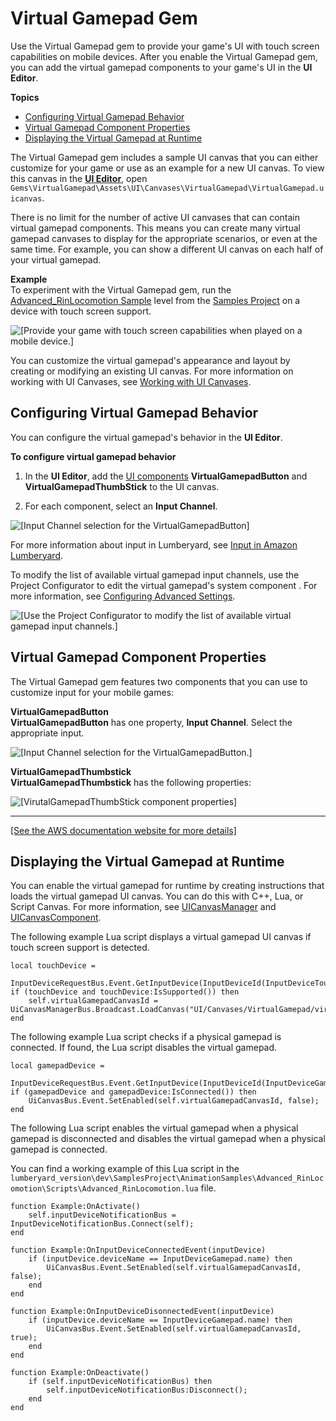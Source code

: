 # Virtual Gamepad Gem<a name="gems-system-gem-virtualgamepad"></a>

Use the Virtual Gamepad gem to provide your game's UI with touch screen capabilities on mobile devices\. After you enable the Virtual Gamepad gem, you can add the virtual gamepad components to your game's UI in the **UI Editor**\.

**Topics**
+ [Configuring Virtual Gamepad Behavior](#gems-system-gem-virtualgamepad-behavior)
+ [Virtual Gamepad Component Properties](#gems-system-gem-virtualgamepad-properties)
+ [Displaying the Virtual Gamepad at Runtime](#gems-system-gem-virtualgamepad-displaying)

The Virtual Gamepad gem includes a sample UI canvas that you can either customize for your game or use as an example for a new UI canvas\. To view this canvas in the [**UI Editor**](ui-editor-using.md), open `Gems\VirtualGamepad\Assets\UI\Canvases\VirtualGamepad\VirtualGamepad.uicanvas`\.

There is no limit for the number of active UI canvases that can contain virtual gamepad components\. This means you can create many virtual gamepad canvases to display for the appropriate scenarios, or even at the same time\. For example, you can show a different UI canvas on each half of your virtual gamepad\.

**Example**  
To experiment with the Virtual Gamepad gem, run the [Advanced\_RinLocomotion Sample](animation-editor-rin-locomotion-sample.md) level from the [Samples Project](sample-project-samples.md) on a device with touch screen support\.  

![\[Provide your game with touch screen capabilities when played on a mobile device.\]](http://docs.aws.amazon.com/lumberyard/latest/userguide/images/shared-gems-system-gem-virtualgamepad-1.png)

You can customize the virtual gamepad's appearance and layout by creating or modifying an existing UI canvas\. For more information on working with UI Canvases, see [Working with UI Canvases](ui-editor-creating-canvases.md)\. 

## Configuring Virtual Gamepad Behavior<a name="gems-system-gem-virtualgamepad-behavior"></a>

You can configure the virtual gamepad's behavior in the **UI Editor**\.

**To configure virtual gamepad behavior**

1. In the **UI Editor**, add the [UI components](ui-editor-components.md) **VirtualGamepadButton** and **VirtualGamepadThumbStick** to the UI canvas\. 

1. For each component, select an **Input Channel**\.

![\[Input Channel selection for the VirtualGamepadButton\]](http://docs.aws.amazon.com/lumberyard/latest/userguide/images/gems-system-gem-virtualgamepad-2.png)

For more information about input in Lumberyard, see [Input in Amazon Lumberyard](input-intro.md)\.

To modify the list of available virtual gamepad input channels, use the Project Configurator to edit the virtual gamepad's system component \. For more information, see [Configuring Advanced Settings](configurator-advanced.md)\.

![\[Use the Project Configurator to modify the list of available virtual gamepad input channels.\]](http://docs.aws.amazon.com/lumberyard/latest/userguide/images/gems-system-gem-virtualgamepad-3.png)

## Virtual Gamepad Component Properties<a name="gems-system-gem-virtualgamepad-properties"></a>

The Virtual Gamepad gem features two components that you can use to customize input for your mobile games: 

****VirtualGamepadButton****  
**VirtualGamepadButton** has one property, **Input Channel**\. Select the appropriate input\.  

![\[Input Channel selection for the VirtualGamepadButton.\]](http://docs.aws.amazon.com/lumberyard/latest/userguide/images/gems-system-gem-virtualgamepad-properties-1.png)

****VirtualGamepadThumbstick****  
**VirtualGamepadThumbstick** has the following properties:  

![\[VirutalGamepadThumbStick component properties\]](http://docs.aws.amazon.com/lumberyard/latest/userguide/images/gems-system-gem-virtualgamepad-properties-2.png)  
****    
[\[See the AWS documentation website for more details\]](http://docs.aws.amazon.com/lumberyard/latest/userguide/gems-system-gem-virtualgamepad.html)

## Displaying the Virtual Gamepad at Runtime<a name="gems-system-gem-virtualgamepad-displaying"></a>

You can enable the virtual gamepad for runtime by creating instructions that loads the virtual gamepad UI canvas\. You can do this with C\+\+, Lua, or Script Canvas\. For more information, see [UICanvasManager](lua-scripting-ces-api-ui-uicanvasmanager.md) and [UICanvasComponent](lua-scripting-ces-api-ui-uicanvascomponent.md)\.

The following example Lua script displays a virtual gamepad UI canvas if touch screen support is detected\.

```
local touchDevice =
    InputDeviceRequestBus.Event.GetInputDevice(InputDeviceId(InputDeviceTouch.name))
if (touchDevice and touchDevice:IsSupported()) then
    self.virtualGamepadCanvasId = UiCanvasManagerBus.Broadcast.LoadCanvas("UI/Canvases/VirtualGamepad/virtualgamepad.uicanvas");
end
```

The following example Lua script checks if a physical gamepad is connected\. If found, the Lua script disables the virtual gamepad\.

```
local gamepadDevice =
    InputDeviceRequestBus.Event.GetInputDevice(InputDeviceId(InputDeviceGamepad.name))
if (gamepadDevice and gamepadDevice:IsConnected()) then
    UiCanvasBus.Event.SetEnabled(self.virtualGamepadCanvasId, false);
end
```

The following Lua script enables the virtual gamepad when a physical gamepad is disconnected and disables the virtual gamepad when a physical gamepad is connected\. 

You can find a working example of this Lua script in the `lumberyard_version\dev\SamplesProject\AnimationSamples\Advanced_RinLocomotion\Scripts\Advanced_RinLocomotion.lua` file\.

```
function Example:OnActivate()
    self.inputDeviceNotificationBus = InputDeviceNotificationBus.Connect(self);
end

function Example:OnInputDeviceConnectedEvent(inputDevice)
    if (inputDevice.deviceName == InputDeviceGamepad.name) then
        UiCanvasBus.Event.SetEnabled(self.virtualGamepadCanvasId, false);
    end
end

function Example:OnInputDeviceDisonnectedEvent(inputDevice)
    if (inputDevice.deviceName == InputDeviceGamepad.name) then
        UiCanvasBus.Event.SetEnabled(self.virtualGamepadCanvasId, true);
    end
end

function Example:OnDeactivate()
    if (self.inputDeviceNotificationBus) then
        self.inputDeviceNotificationBus:Disconnect();
    end
end
```